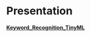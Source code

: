 # Presentation

**[Keyword_Recognition_TinyML](https://github.com/user-attachments/files/19049770/Keyword_Recognition_TinyML.pptx)**
